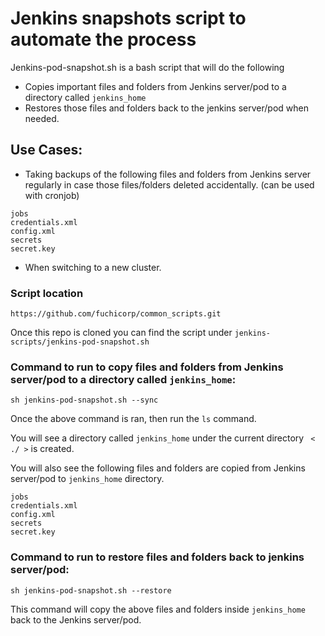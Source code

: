 # Jenkins snapshots script to automate the process 



Jenkins-pod-snapshot.sh is a bash script that will do the following

* Copies important files and folders from Jenkins server/pod to a directory called `jenkins_home` 
* Restores those files and folders back to the jenkins server/pod when needed.

## Use Cases: 

* Taking backups of the following files and folders from Jenkins server regularly in case those files/folders deleted accidentally. (can be used with cronjob)
```
jobs
credentials.xml
config.xml
secrets
secret.key
```

* When switching to a new cluster.

### Script location

``` 
https://github.com/fuchicorp/common_scripts.git
```
Once this repo is cloned you can find the script under `jenkins-scripts/jenkins-pod-snapshot.sh `


### Command to run to copy files and folders from Jenkins server/pod to a directory called `jenkins_home`:

```
sh jenkins-pod-snapshot.sh --sync
```


Once the above command is ran, then run the `ls` command. 

You will see a directory called `jenkins_home` under the current directory ` < ./ >` is created.

You will also see the following files and folders are copied from Jenkins server/pod to `jenkins_home` directory. 
  
```
jobs
credentials.xml
config.xml
secrets
secret.key

```


### Command to run to restore files and folders back to jenkins server/pod:

```
sh jenkins-pod-snapshot.sh --restore
```

This command will copy the above files and folders inside `jenkins_home` back to the Jenkins server/pod. 
